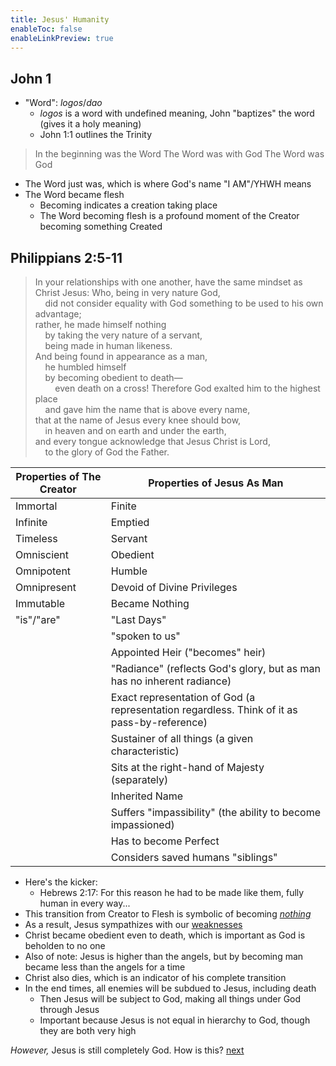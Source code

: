 ```yaml
---
title: Jesus' Humanity
enableToc: false
enableLinkPreview: true
---
```

## John 1

- "Word": *logos*/*dao*
  - *logos* is a word with undefined meaning, John "baptizes" the word (gives it a holy meaning)
  - John 1:1 outlines the Trinity
> In the beginning was the Word
> The Word was with God
> The Word was God
  - The Word just was, which is where God's name "I AM"/YHWH means
- The Word became flesh
  - Becoming indicates a creation taking place
  - The Word becoming flesh is a profound moment of the Creator becoming something Created

## Philippians 2:5-11

> In your relationships with one another, have the same mindset as Christ Jesus:
> Who, being in very nature God,  
    did not consider equality with God something to be used to his own advantage;  
> rather, he made himself nothing  
    by taking the very nature of a servant,  
    being made in human likeness.  
> And being found in appearance as a man,  
    he humbled himself  
    by becoming obedient to death—  
        even death on a cross!
> Therefore God exalted him to the highest place  
    and gave him the name that is above every name,  
> that at the name of Jesus every knee should bow,  
    in heaven and on earth and under the earth,  
> and every tongue acknowledge that Jesus Christ is Lord,  
    to the glory of God the Father.

| Properties of The Creator | Properties of Jesus As Man                                                                  |
| ------------------------- | ------------------------------------------------------------------------------------------- |
| Immortal                  | Finite                                                                                      |
| Infinite                  | Emptied                                                                                     |
| Timeless                  | Servant                                                                                     |
| Omniscient                | Obedient                                                                                    |
| Omnipotent                | Humble                                                                                      |
| Omnipresent               | Devoid of Divine Privileges                                                                 |
| Immutable                 | Became Nothing                                                                              |
| "is"/"are"                | "Last Days"                                                                                 |
|                           | "spoken to us"                                                                              |
|                           | Appointed Heir ("becomes" heir)                                                             |
|                           | "Radiance" (reflects God's glory, but as man has no inherent radiance)                      |
|                           | Exact representation of God (a representation regardless. Think of it as pass-by-reference) |
|                           | Sustainer of all things (a given characteristic)                                            |
|                           | Sits at the right-hand of Majesty (separately)                                              |
|                           | Inherited Name                                                                              |
|                           | Suffers "impassibility" (the ability to become impassioned)                                 |
|                           | Has to become Perfect                                                                       |
|                           | Considers saved humans "siblings"                                                           |

- Here's the kicker:
  - Hebrews 2:17: For this reason he had to be made like them, fully human in every way...
- This transition from Creator to Flesh is symbolic of becoming <i><u>nothing</u></i>
- As a result, Jesus sympathizes with our <u>weaknesses</u>
- Christ became obedient even to death, which is important as God is beholden to no one
- Also of note: Jesus is higher than the angels, but by becoming man became less than the angels for a time
- Christ also dies, which is an indicator of his complete transition
- In the end times, all enemies will be subdued to Jesus, including death
  - Then Jesus will be subject to God, making all things under God through Jesus
  - Important because Jesus is not equal in hierarchy to God, though they are both very high

*However,* Jesus is still completely God. How is this? [next](notes/Spring%202023/World%20Christian/Jesus%20and%20the%20Holy%20Spirit.md)
